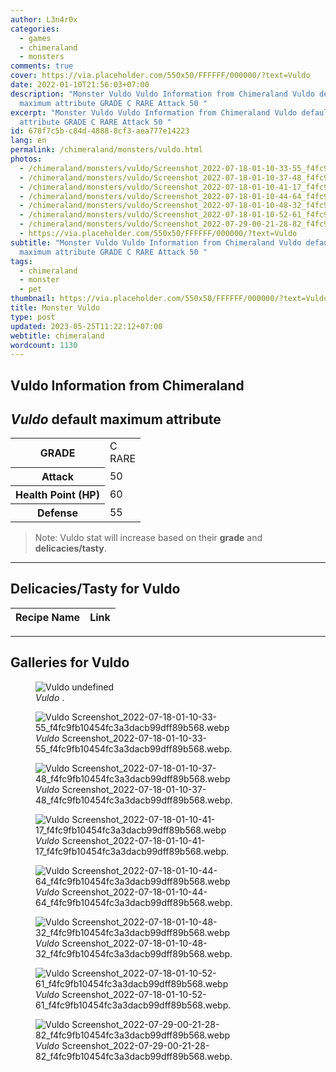 ```yaml
---
author: L3n4r0x
categories:
  - games
  - chimeraland
  - monsters
comments: true
cover: https://via.placeholder.com/550x50/FFFFFF/000000/?text=Vuldo
date: 2022-01-10T21:56:03+07:00
description: "Monster Vuldo Vuldo Information from Chimeraland Vuldo default
  maximum attribute GRADE C RARE Attack 50 "
excerpt: "Monster Vuldo Vuldo Information from Chimeraland Vuldo default maximum
  attribute GRADE C RARE Attack 50 "
id: 678f7c5b-c84d-4888-8cf3-aea777e14223
lang: en
permalink: /chimeraland/monsters/vuldo.html
photos:
  - /chimeraland/monsters/vuldo/Screenshot_2022-07-18-01-10-33-55_f4fc9fb10454fc3a3dacb99dff89b568.webp
  - /chimeraland/monsters/vuldo/Screenshot_2022-07-18-01-10-37-48_f4fc9fb10454fc3a3dacb99dff89b568.webp
  - /chimeraland/monsters/vuldo/Screenshot_2022-07-18-01-10-41-17_f4fc9fb10454fc3a3dacb99dff89b568.webp
  - /chimeraland/monsters/vuldo/Screenshot_2022-07-18-01-10-44-64_f4fc9fb10454fc3a3dacb99dff89b568.webp
  - /chimeraland/monsters/vuldo/Screenshot_2022-07-18-01-10-48-32_f4fc9fb10454fc3a3dacb99dff89b568.webp
  - /chimeraland/monsters/vuldo/Screenshot_2022-07-18-01-10-52-61_f4fc9fb10454fc3a3dacb99dff89b568.webp
  - /chimeraland/monsters/vuldo/Screenshot_2022-07-29-00-21-28-82_f4fc9fb10454fc3a3dacb99dff89b568.webp
  - https://via.placeholder.com/550x50/FFFFFF/000000/?text=Vuldo
subtitle: "Monster Vuldo Vuldo Information from Chimeraland Vuldo default
  maximum attribute GRADE C RARE Attack 50 "
tags:
  - chimeraland
  - monster
  - pet
thumbnail: https://via.placeholder.com/550x50/FFFFFF/000000/?text=Vuldo
title: Monster Vuldo
type: post
updated: 2023-05-25T11:22:12+07:00
webtitle: chimeraland
wordcount: 1130
---
```


<link
  rel="stylesheet"
  href="https://rawcdn.githack.com/dimaslanjaka/Web-Manajemen/870a349/css/bootstrap-5-3-0-alpha3-wrapper.css"
/>
<section id="bootstrap-wrapper">
  <div data-bs-theme="dark">
    <h2>Vuldo Information from Chimeraland</h2>
    <h2 id="attribute"><i>Vuldo</i> default maximum attribute</h2>
    <div class="row">
      <div class="col mb-2">
        <div class="card">
          <div class="card-body">
            <table>
              <tr>
                <th>GRADE</th>
                <td>C <br /><span class="text-primary">RARE</span></td>
              </tr>
              <tr>
                <th>Attack</th>
                <td>50</td>
              </tr>
              <tr>
                <th>Health Point (HP)</th>
                <td>60</td>
              </tr>
              <tr>
                <th>Defense</th>
                <td>55</td>
              </tr>
            </table>
          </div>
        </div>
      </div>
    </div>
    <blockquote class="bd-callout bd-callout-warning">
      Note: Vuldo stat will increase based on their <b>grade</b> and
      <b>delicacies/tasty</b>.
    </blockquote>
    <hr />
    <h2 id="delicacies">Delicacies/Tasty for Vuldo</h2>
    <div class="card">
      <div class="card-body">
        <div class="table-responsive">
          <table class="table table-striped">
            <thead>
              <tr>
                <th>Recipe Name</th>
                <th>Link</th>
              </tr>
            </thead>
            <tbody></tbody>
          </table>
        </div>
      </div>
    </div>
    <hr />
    <div id="gallery">
      <h2>Galleries for Vuldo</h2>
      <div class="row">
        <div class="col-lg-6 col-12">
          <figure>
            <img
              src="https://www.webmanajemen.com/undefined"
              alt="Vuldo undefined"
            />
            <figcaption style="word-wrap: break-word">
              <i>Vuldo</i> .
            </figcaption>
          </figure>
        </div>
        <div class="col-lg-6 col-12">
          <figure>
            <img
              src="https://www.webmanajemen.com/chimeraland/monsters/vuldo/Screenshot_2022-07-18-01-10-33-55_f4fc9fb10454fc3a3dacb99dff89b568.webp"
              alt="Vuldo Screenshot_2022-07-18-01-10-33-55_f4fc9fb10454fc3a3dacb99dff89b568.webp"
            />
            <figcaption style="word-wrap: break-word">
              <i>Vuldo</i>
              Screenshot_2022-07-18-01-10-33-55_f4fc9fb10454fc3a3dacb99dff89b568.webp.
            </figcaption>
          </figure>
        </div>
        <div class="col-lg-6 col-12">
          <figure>
            <img
              src="https://www.webmanajemen.com/chimeraland/monsters/vuldo/Screenshot_2022-07-18-01-10-37-48_f4fc9fb10454fc3a3dacb99dff89b568.webp"
              alt="Vuldo Screenshot_2022-07-18-01-10-37-48_f4fc9fb10454fc3a3dacb99dff89b568.webp"
            />
            <figcaption style="word-wrap: break-word">
              <i>Vuldo</i>
              Screenshot_2022-07-18-01-10-37-48_f4fc9fb10454fc3a3dacb99dff89b568.webp.
            </figcaption>
          </figure>
        </div>
        <div class="col-lg-6 col-12">
          <figure>
            <img
              src="https://www.webmanajemen.com/chimeraland/monsters/vuldo/Screenshot_2022-07-18-01-10-41-17_f4fc9fb10454fc3a3dacb99dff89b568.webp"
              alt="Vuldo Screenshot_2022-07-18-01-10-41-17_f4fc9fb10454fc3a3dacb99dff89b568.webp"
            />
            <figcaption style="word-wrap: break-word">
              <i>Vuldo</i>
              Screenshot_2022-07-18-01-10-41-17_f4fc9fb10454fc3a3dacb99dff89b568.webp.
            </figcaption>
          </figure>
        </div>
        <div class="col-lg-6 col-12">
          <figure>
            <img
              src="https://www.webmanajemen.com/chimeraland/monsters/vuldo/Screenshot_2022-07-18-01-10-44-64_f4fc9fb10454fc3a3dacb99dff89b568.webp"
              alt="Vuldo Screenshot_2022-07-18-01-10-44-64_f4fc9fb10454fc3a3dacb99dff89b568.webp"
            />
            <figcaption style="word-wrap: break-word">
              <i>Vuldo</i>
              Screenshot_2022-07-18-01-10-44-64_f4fc9fb10454fc3a3dacb99dff89b568.webp.
            </figcaption>
          </figure>
        </div>
        <div class="col-lg-6 col-12">
          <figure>
            <img
              src="https://www.webmanajemen.com/chimeraland/monsters/vuldo/Screenshot_2022-07-18-01-10-48-32_f4fc9fb10454fc3a3dacb99dff89b568.webp"
              alt="Vuldo Screenshot_2022-07-18-01-10-48-32_f4fc9fb10454fc3a3dacb99dff89b568.webp"
            />
            <figcaption style="word-wrap: break-word">
              <i>Vuldo</i>
              Screenshot_2022-07-18-01-10-48-32_f4fc9fb10454fc3a3dacb99dff89b568.webp.
            </figcaption>
          </figure>
        </div>
        <div class="col-lg-6 col-12">
          <figure>
            <img
              src="https://www.webmanajemen.com/chimeraland/monsters/vuldo/Screenshot_2022-07-18-01-10-52-61_f4fc9fb10454fc3a3dacb99dff89b568.webp"
              alt="Vuldo Screenshot_2022-07-18-01-10-52-61_f4fc9fb10454fc3a3dacb99dff89b568.webp"
            />
            <figcaption style="word-wrap: break-word">
              <i>Vuldo</i>
              Screenshot_2022-07-18-01-10-52-61_f4fc9fb10454fc3a3dacb99dff89b568.webp.
            </figcaption>
          </figure>
        </div>
        <div class="col-lg-6 col-12">
          <figure>
            <img
              src="https://www.webmanajemen.com/chimeraland/monsters/vuldo/Screenshot_2022-07-29-00-21-28-82_f4fc9fb10454fc3a3dacb99dff89b568.webp"
              alt="Vuldo Screenshot_2022-07-29-00-21-28-82_f4fc9fb10454fc3a3dacb99dff89b568.webp"
            />
            <figcaption style="word-wrap: break-word">
              <i>Vuldo</i>
              Screenshot_2022-07-29-00-21-28-82_f4fc9fb10454fc3a3dacb99dff89b568.webp.
            </figcaption>
          </figure>
        </div>
      </div>
    </div>
  </div>
</section>